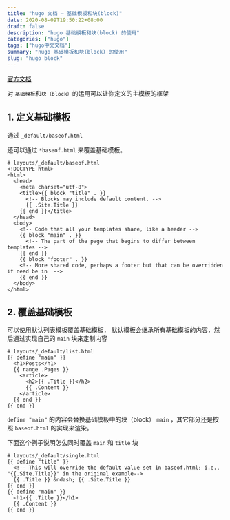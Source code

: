 ```yaml
---
title: "hugo 文档 — 基础模板和块(block)"
date: 2020-08-09T19:50:22+08:00
draft: false
description: "hugo 基础模板和块(block) 的使用"
categories: ["hugo"]
tags: ["hugo中文文档"]
summary: "hugo 基础模板和块(block) 的使用"
slug: "hugo block"
---
```



[官方文档](https://gohugo.io/templates/base/)

对 `基础模板`和`块（block）`的运用可以让你定义的主模板的框架


## 1. 定义基础模板

通过 `_default/baseof.html` 

还可以通过  `*baseof.html`  来覆盖基础模板。

```
# layouts/_default/baseof.html
<!DOCTYPE html>
<html>
  <head>
    <meta charset="utf-8">
    <title>{{ block "title" . }}
      <!-- Blocks may include default content. -->
      {{ .Site.Title }}
    {{ end }}</title>
  </head>
  <body>
    <!-- Code that all your templates share, like a header -->
    {{ block "main" . }}
      <!-- The part of the page that begins to differ between templates -->
    {{ end }}
    {{ block "footer" . }}
    <!-- More shared code, perhaps a footer but that can be overridden if need be in  -->
    {{ end }}
  </body>
</html>
```

## 2. 覆盖基础模板

可以使用默认列表模板覆盖基础模板， 默认模板会继承所有基础模板的内容，然后通过实现自己的 `main` 块来定制内容

```
# layouts/_default/list.html
{{ define "main" }}
  <h1>Posts</h1>
  {{ range .Pages }}
    <article>
      <h2>{{ .Title }}</h2>
      {{ .Content }}
    </article>
  {{ end }}
{{ end }}
```

`define "main"` 的内容会替换基础模板中的块（block） `main` ，其它部分还是按照 `baseof.html` 的实现来渲染。

下面这个例子说明怎么同时覆盖 `main` 和 `title` 块

```
# layouts/_default/single.html
{{ define "title" }}
  <!-- This will override the default value set in baseof.html; i.e., "{{.Site.Title}}" in the original example-->
  {{ .Title }} &ndash; {{ .Site.Title }}
{{ end }}
{{ define "main" }}
  <h1>{{ .Title }}</h1>
  {{ .Content }}
{{ end }}
```